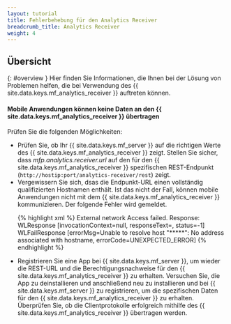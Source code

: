 ```yaml
---
layout: tutorial
title: Fehlerbehebung für den Analytics Receiver
breadcrumb_title: Analytics Receiver
weight: 4
---
```

<!-- NLS_CHARSET=UTF-8 -->
## Übersicht
{: #overview }
Hier finden Sie Informationen, die Ihnen bei der Lösung von Problemen helfen, die bei Verwendung des {{ site.data.keys.mf_analytics_receiver }} auftreten können.

<div class="panel panel-default">
  <div class="panel-heading"><h4>Mobile Anwendungen können keine Daten an den {{ site.data.keys.mf_analytics_receiver }} übertragen</h4></div>
  <div class="panel-body">
  <p>Prüfen Sie die folgenden Möglichkeiten:</p>
  <ul>
    <li>Prüfen Sie, ob Ihr {{ site.data.keys.mf_server }} auf die richtigen Werte des {{ site.data.keys.mf_analytics_receiver }} zeigt. Stellen Sie sicher, dass <i>mfp.analytics.receiver.url</i> auf den für den {{ site.data.keys.mf_analytics_receiver }} spezifischen REST-Endpunkt (<code>http://hostip:port/analytics-receiver/rest</code>) zeigt.</li>
    <li>Vergewissern Sie sich, dsas die Endpunkt-URL einen vollständig qualifizierten Hostnamen enthält. Ist das nicht der Fall, können mobile Anwendungen nicht mit dem {{ site.data.keys.mf_analytics_receiver }} kommunizieren. Der folgende Fehler wird gemeldet.

{% highlight xml %}
External network Access failed. Response: WLResponse [invocationContext=null, responseText=, status=-1] WLFailResponse [errorMsg=Unable to resolve host "*****": No address associated with hostname, errorCode=UNEXPECTED_ERROR]
{% endhighlight %}</li>
      <li> Registrieren Sie eine App bei {{ site.data.keys.mf_server }}, um wieder die REST-URL und die Berechtigungsnachweise für den {{ site.data.keys.mf_analytics_receiver }} zu erhalten. Versuchen Sie, die App zu deinstallieren und anschließend neu zu installieren und bei {{ site.data.keys.mf_server }} zu registrieren, um die spezifischen Daten für den {{ site.data.keys.mf_analytics_receiver }} zu erhalten. Überprüfen Sie, ob die Clientprotokolle erfolgreich mithilfe des {{ site.data.keys.mf_analytics_receiver }} übertragen werden.</li>
    </ul>
  </div>
</div>
